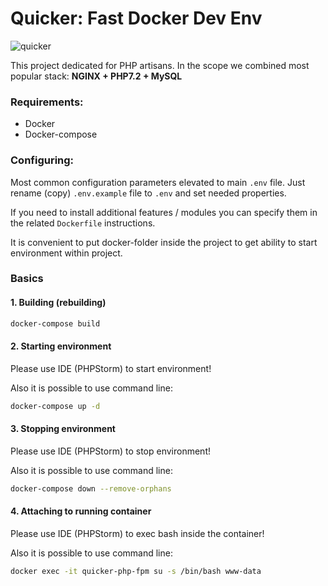 # Quicker: Fast Docker Dev Env

![quicker](https://i.imgur.com/fh5b4sD.png)

This project dedicated for PHP artisans. In the scope we combined most popular stack: **NGINX + PHP7.2 + MySQL**

### Requirements:

* Docker
* Docker-compose

### Configuring:

Most common configuration parameters elevated to main `.env` file. Just rename (copy) `.env.example` file to `.env` and set needed properties.

If you need to install additional features / modules you can specify them in the related `Dockerfile` instructions.

It is convenient to put docker-folder inside the project to get ability to start environment within project. 

### Basics

#### 1. Building (rebuilding)

```bash
docker-compose build
```

#### 2. Starting environment

Please use IDE (PHPStorm) to start environment!

Also it is possible to use command line:
```bash
docker-compose up -d
```

#### 3. Stopping environment

Please use IDE (PHPStorm) to stop environment!

Also it is possible to use command line:
```bash
docker-compose down --remove-orphans
```

#### 4. Attaching to running container

Please use IDE (PHPStorm) to exec bash inside the container!

Also it is possible to use command line:
```bash
docker exec -it quicker-php-fpm su -s /bin/bash www-data
```


